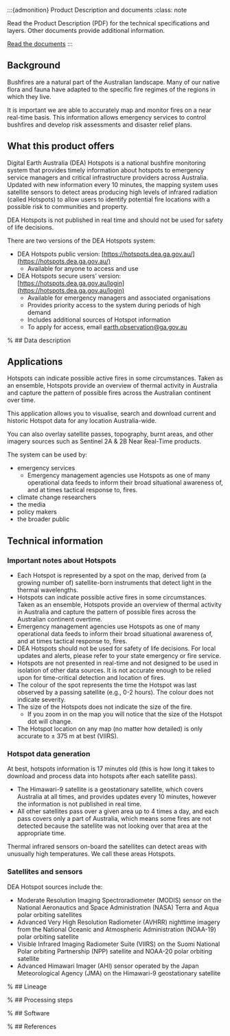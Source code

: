 :::{admonition} Product Description and documents
:class: note

Read the Product Description (PDF) for the technical specifications and layers. Other documents provide additional information.

[Read the documents](https://hotspots.dea.ga.gov.au/files/documents)
:::

## Background

Bushfires are a natural part of the Australian landscape. Many of our native flora and fauna have adapted to the specific fire regimes of the regions in which they live.

It is important we are able to accurately map and monitor fires on a near real-time basis. This information allows emergency services to control bushfires and develop risk assessments and disaster relief plans.

## What this product offers

Digital Earth Australia (DEA) Hotspots is a national bushfire monitoring system that provides timely information about hotspots to emergency service managers and critical infrastructure providers across Australia. Updated with new information every 10 minutes, the mapping system uses satellite sensors to detect areas producing high levels of infrared radiation (called Hotspots) to allow users to identify potential fire locations with a possible risk to communities and property.

DEA Hotspots is not published in real time and should not be used for safety of life decisions.

There are two versions of the DEA Hotspots system:
* DEA Hotspots public version: [https://hotspots.dea.ga.gov.au/](https://hotspots.dea.ga.gov.au/)
  * Available for anyone to access and use
* DEA Hotspots secure users’ version: [https://hotspots.dea.ga.gov.au/login](https://hotspots.dea.ga.gov.au/login)
  * Available for emergency managers and associated organisations
  * Provides priority access to the system during periods of high demand
  * Includes additional sources of Hotspot information
  * To apply for access, email earth.observation@ga.gov.au

% ## Data description

## Applications

Hotspots can indicate possible active fires in some circumstances. Taken as an ensemble, Hotspots provide an overview of thermal activity in Australia and capture the pattern of possible fires across the Australian continent over time.

This application allows you to visualise, search and download current and historic Hotspot data for any location Australia-wide.

You can also overlay satellite passes, topography, burnt areas, and other imagery sources such as Sentinel 2A & 2B Near Real-Time products.

The system can be used by:
* emergency services
  * Emergency management agencies use Hotspots as one of many operational data feeds to inform their broad situational awareness of, and at times tactical response to, fires.
* climate change researchers
* the media
* policy makers
* the broader public

## Technical information

### Important notes about Hotspots
* Each Hotspot is represented by a spot on the map, derived from (a growing number of) satellite-born instruments that detect light in the thermal wavelengths. 
* Hotspots can indicate possible active fires in some circumstances. Taken as an ensemble, Hotspots provide an overview of thermal activity in Australia and capture the pattern of possible fires across the Australian continent overtime.
* Emergency management agencies use Hotspots as one of many operational data feeds to inform their broad situational awareness of, and at times tactical response to, fires.
* DEA Hotspots should not be used for safety of life decisions. For local updates and alerts, please refer to your state emergency or fire service.
* Hotspots are not presented in real-time and not designed to be used in isolation of other data sources. It is not accurate enough to be relied upon for time-critical detection and location of fires.
* The colour of the spot represents the time the Hotspot was last observed by a passing satellite (e.g., 0-2 hours). The colour does not indicate severity.
* The size of the Hotspots does not indicate the size of the fire. 
  * If you zoom in on the map you will notice that the size of the Hotspot dot will change. 
* The Hotspot location on any map (no matter how detailed) is only accurate to ± 375 m at best (VIIRS).

### Hotspot data generation

At best, hotspots information is 17 minutes old (this is how long it takes to download and process data into hotspots after each satellite pass).
* The Himawari-9 satellite is a geostationary satellite, which covers Australia at all times, and provides updates every 10 minutes, however the information is not published in real time.
* All other satellites pass over a given area up to 4 times a day, and each pass covers only a part of Australia, which means some fires are not detected because the satellite was not looking over that area at the appropriate time.  

Thermal infrared sensors on-board the satellites can detect areas with unusually high temperatures. We call these areas Hotspots.

### Satellites and sensors

DEA Hotspot sources include the:
* Moderate Resolution Imaging Spectroradiometer (MODIS) sensor on the National Aeronautics and Space Administration (NASA) Terra and Aqua polar orbiting satellites
* Advanced Very High Resolution Radiometer (AVHRR) nighttime imagery from the National Oceanic and Atmospheric Administration (NOAA-19) polar orbiting satellite
* Visible Infrared Imaging Radiometer Suite (VIIRS) on the Suomi National Polar orbiting Partnership (NPP) satellite and NOAA-20 polar orbiting satellite
* Advanced Himawari Imager (AHI) sensor operated by the Japan Meteorological Agency (JMA) on the Himawari-9 geostationary satellite

% ## Lineage

% ## Processing steps

% ## Software

% ## References

